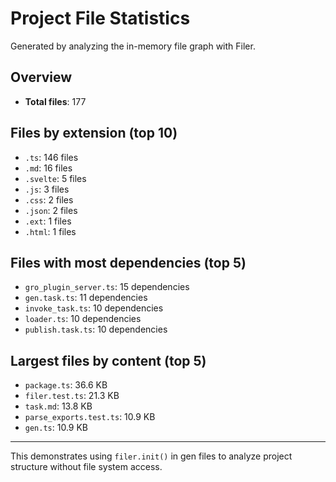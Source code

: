# Project File Statistics

Generated by analyzing the in-memory file graph with Filer.

## Overview

- **Total files**: 177

## Files by extension (top 10)

- `.ts`: 146 files
- `.md`: 16 files
- `.svelte`: 5 files
- `.js`: 3 files
- `.css`: 2 files
- `.json`: 2 files
- `.ext`: 1 files
- `.html`: 1 files

## Files with most dependencies (top 5)

- `gro_plugin_server.ts`: 15 dependencies
- `gen.task.ts`: 11 dependencies
- `invoke_task.ts`: 10 dependencies
- `loader.ts`: 10 dependencies
- `publish.task.ts`: 10 dependencies

## Largest files by content (top 5)

- `package.ts`: 36.6 KB
- `filer.test.ts`: 21.3 KB
- `task.md`: 13.8 KB
- `parse_exports.test.ts`: 10.9 KB
- `gen.ts`: 10.9 KB

---

This demonstrates using `filer.init()` in gen files to analyze project structure without file system access.
